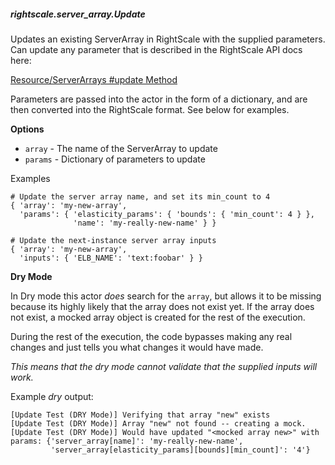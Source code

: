 ##### rightscale.server_array.Update

Updates an existing ServerArray in RightScale with the supplied parameters. Can
update any parameter that is described in the RightScale API docs here:

  [Resource/ServerArrays #update Method](http://reference.rightscale.com/api1.5/resources/ResourceServerArrays.html#update)

Parameters are passed into the actor in the form of a dictionary, and are
then converted into the RightScale format. See below for examples.

**Options**

  * `array`  - The name of the ServerArray to update
  * `params` - Dictionary of parameters to update

Examples

    # Update the server array name, and set its min_count to 4
    { 'array': 'my-new-array',
      'params': { 'elasticity_params': { 'bounds': { 'min_count': 4 } },
                  'name': 'my-really-new-name' } }

    # Update the next-instance server array inputs
    { 'array': 'my-new-array',
      'inputs': { 'ELB_NAME': 'text:foobar' } }

**Dry Mode**

In Dry mode this actor _does_ search for the `array`, but allows it to be
missing because its highly likely that the array does not exist yet. If the
array does not exist, a mocked array object is created for the rest of the
execution.

During the rest of the execution, the code bypasses making any real changes
and just tells you what changes it would have made.

_This means that the dry mode cannot validate that the supplied inputs will
work._

Example _dry_ output:

    [Update Test (DRY Mode)] Verifying that array "new" exists
    [Update Test (DRY Mode)] Array "new" not found -- creating a mock.
    [Update Test (DRY Mode)] Would have updated "<mocked array new>" with
    params: {'server_array[name]': 'my-really-new-name',
             'server_array[elasticity_params][bounds][min_count]': '4'}
